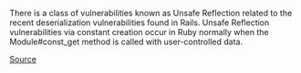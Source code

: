 There is a class of vulnerabilities known as Unsafe Reflection related to the recent deserialization vulnerabilities found in Rails.
Unsafe Reflection vulnerabilities via constant creation occur in Ruby normally when the Module#const_get method is called with user-controlled data.

[Source](http://blog.conviso.com.br/2013/02/exploiting-unsafe-reflection-in.html)
